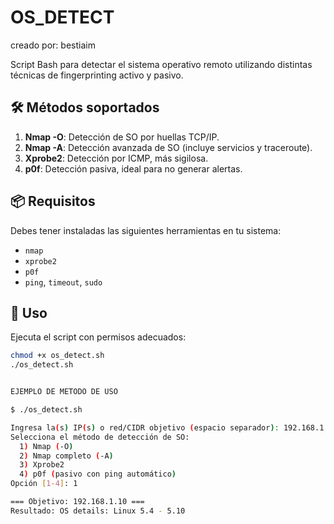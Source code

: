 # OS_DETECT
creado por: bestiaim

Script Bash para detectar el sistema operativo remoto utilizando distintas técnicas de fingerprinting activo y pasivo.

## 🛠️ Métodos soportados

1. **Nmap -O**: Detección de SO por huellas TCP/IP.
2. **Nmap -A**: Detección avanzada de SO (incluye servicios y traceroute).
3. **Xprobe2**: Detección por ICMP, más sigilosa.
4. **p0f**: Detección pasiva, ideal para no generar alertas.

## 📦 Requisitos

Debes tener instaladas las siguientes herramientas en tu sistema:

- `nmap`
- `xprobe2`
- `p0f`
- `ping`, `timeout`, `sudo`

## 🔧 Uso

Ejecuta el script con permisos adecuados:

```bash
chmod +x os_detect.sh
./os_detect.sh


EJEMPLO DE METODO DE USO

$ ./os_detect.sh

Ingresa la(s) IP(s) o red/CIDR objetivo (espacio separador): 192.168.1.10
Selecciona el método de detección de SO:
  1) Nmap (-O)
  2) Nmap completo (-A)
  3) Xprobe2
  4) p0f (pasivo con ping automático)
Opción [1-4]: 1

=== Objetivo: 192.168.1.10 ===
Resultado: OS details: Linux 5.4 - 5.10
